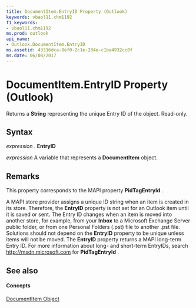 ```yaml
---
title: DocumentItem.EntryID Property (Outlook)
keywords: vbaol11.chm1192
f1_keywords:
- vbaol11.chm1192
ms.prod: outlook
api_name:
- Outlook.DocumentItem.EntryID
ms.assetid: 43316dca-8ef0-2c1e-284e-c1ba4932cc0f
ms.date: 06/08/2017
---
```



# DocumentItem.EntryID Property (Outlook)

Returns a **String** representing the unique Entry ID of the object. Read-only.


## Syntax

 _expression_ . **EntryID**

 _expression_ A variable that represents a **DocumentItem** object.


## Remarks

This property corresponds to the MAPI property **PidTagEntryId** .

A MAPI store provider assigns a unique ID string when an item is created in its store. Therefore, the **EntryID** property is not set for an Outlook item until it is saved or sent. The Entry ID changes when an item is moved into another store, for example, from your **Inbox** to a Microsoft Exchange Server public folder, or from one Personal Folders (.pst) file to another .pst file. Solutions should not depend on the **EntryID** property to be unique unless items will not be moved. The **EntryID** property returns a MAPI long-term Entry ID. For more information about long- and short-term EntryIDs, search http://msdn.microsoft.com for **PidTagEntryId** .


## See also


#### Concepts


[DocumentItem Object](documentitem-object-outlook.md)

